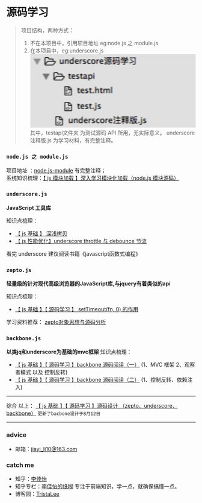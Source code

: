 # 源码学习

> 项目结构，两种方式：
>   1. 不在本项目中，引用项目地址 eg:node.js 之 module.js
>   2. 在本项目中，eg:underscore.js  
>   ![目录结构](image/de65e327-cca2-4593-90b9-5630363dde3e.png) </br>
	其中，testapi文件夹 为测试源码 API 所用，无实际意义。
	underscore注释版.js 为学习材料，有完整注释。




### `node.js 之 module.js`
项目地址 ：[node.js-module](https://github.com/JiayiLi/node.js-module)  有完整注释；</br>
系统知识梳理：[【 js 模块加载 】深入学习模块化加载（node.js 模块源码）](http://www.cnblogs.com/lijiayi/p/js_node_module.html) 

### `underscore.js`
**JavaScript 工具库**

知识点梳理：
- [【 js 基础 】 深浅拷贝](http://www.cnblogs.com/lijiayi/p/jsdeeepcopy.html)
- [【 js 性能优化】underscore throttle 与 debounce 节流](http://www.cnblogs.com/lijiayi/p/jsoptimise1.html)

看完 underscore 建议阅读书籍《javascript函数式编程》

### `zepto.js`
**轻量级的针对现代高级浏览器的JavaScript库,与jquery有着类似的api**

知识点梳理：
- [【 js 基础 】【 源码学习 】 setTimeout(fn, 0) 的作用](http://www.cnblogs.com/lijiayi/p/setTimeout0.html)


学习资料推荐：
[zepto对象思想与源码分析](https://www.kancloud.cn/wangfupeng/zepto-design-srouce/173682)



### `backbone.js`
**以类jq和underscore为基础的mvc框架**
知识点梳理：
- [【 js 基础 】【 源码学习 】backbone 源码阅读（一）](http://www.cnblogs.com/lijiayi/p/backbone1.html) (1、MVC 框架
2、观察者模式 以及 控制反转)
- [【 js 基础 】【 源码学习 】backbone 源码阅读（二）](http://www.cnblogs.com/lijiayi/p/backbone2.html) (1、控制反转、依赖注入)


------

综合 以上：
[【 js 基础 】【 源码学习 】源码设计 （zepto、underscore、backbone）](http://www.cnblogs.com/lijiayi/p/sourcecode.html)  `更新了bacbone设计于8月12日`


--------

###  advice
- 邮箱：<jiayi_li10@163.com>


### catch me
- 知乎：[李佳怡](https://www.zhihu.com/people/jiayi-0526)
- 知乎专栏：[李佳怡的纸糊](https://zhuanlan.zhihu.com/front-end-web) 专注于前端知识，学一点，就确保搞懂一点。
- 博客园：[TristaLee](http://www.cnblogs.com/lijiayi/)



